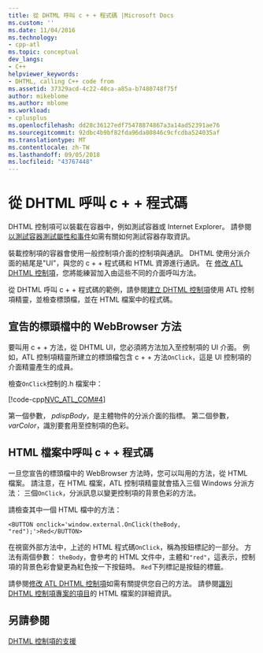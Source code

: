 ```yaml
---
title: 從 DHTML 呼叫 c + + 程式碼 |Microsoft Docs
ms.custom: ''
ms.date: 11/04/2016
ms.technology:
- cpp-atl
ms.topic: conceptual
dev_langs:
- C++
helpviewer_keywords:
- DHTML, calling C++ code from
ms.assetid: 37329acd-4c22-40ca-a85a-b7480748f75f
author: mikeblome
ms.author: mblome
ms.workload:
- cplusplus
ms.openlocfilehash: dd28c36127edf75478874867a3a14ad52391ae76
ms.sourcegitcommit: 92dbc4b9bf82fda96da80846c9cfcdba524035af
ms.translationtype: MT
ms.contentlocale: zh-TW
ms.lasthandoff: 09/05/2018
ms.locfileid: "43767448"
---
```

# <a name="calling-c-code-from-dhtml"></a>從 DHTML 呼叫 c + + 程式碼

DHTML 控制項可以裝載在容器中，例如測試容器或 Internet Explorer。 請參閱[以測試容器測試屬性和事件](../mfc/testing-properties-and-events-with-test-container.md)如需有關如何測試容器存取資訊。

裝載控制項的容器會使用一般控制項介面的控制項與通訊。 DHTML 使用分派介面的結尾是"UI"，與您的 c + + 程式碼和 HTML 資源進行通訊。 在 [修改 ATL DHTML 控制項](../atl/modifying-the-atl-dhtml-control.md)，您將能練習加入由這些不同的介面呼叫方法。

從 DHTML 呼叫 c + + 程式碼的範例，請參閱[建立 DHTML 控制項](../atl/creating-an-atl-dhtml-control.md)使用 ATL 控制項精靈，並檢查標頭檔，並在 HTML 檔案中的程式碼。

## <a name="declaring-webbrowser-methods-in-the-header-file"></a>宣告的標頭檔中的 WebBrowser 方法

要叫用 c + + 方法，從 DHTML UI，您必須將方法加入至控制項的 UI 介面。 例如，ATL 控制項精靈所建立的標頭檔包含 c + + 方法`OnClick`，這是 UI 控制項的介面精靈產生的成員。

檢查`OnClick`控制的.h 檔案中：

[!code-cpp[NVC_ATL_COM#4](../atl/codesnippet/cpp/calling-cpp-code-from-dhtml_1.h)]

第一個參數， *pdispBody*，是主體物件的分派介面的指標。 第二個參數， *varColor*，識別要套用至控制項的色彩。

## <a name="calling-c-code-in-the-html-file"></a>HTML 檔案中呼叫 c + + 程式碼

一旦您宣告的標頭檔中的 WebBrowser 方法時，您可以叫用的方法，從 HTML 檔案。 請注意，在 HTML 檔案，ATL 控制項精靈就會插入三個 Windows 分派方法： 三個`OnClick`，分派訊息以變更控制項的背景色彩的方法。

請檢查其中一個 HTML 檔中的方法：

`<BUTTON onclick='window.external.OnClick(theBody, "red");'>Red</BUTTON>`

在視窗外部方法中，上述的 HTML 程式碼`OnClick`，稱為按鈕標記的一部分。 方法有兩個參數： `theBody`，會參考的 HTML 文件中，主體和`"red"`，這表示，控制項的背景色彩會變更為紅色按一下按鈕時。 `Red`下列標記是按鈕的標籤。

請參閱[修改 ATL DHTML 控制項](../atl/modifying-the-atl-dhtml-control.md)如需有關提供您自己的方法。 請參閱[識別 DHTML 控制項專案的項目](../atl/identifying-the-elements-of-the-dhtml-control-project.md)的 HTML 檔案的詳細資訊。

## <a name="see-also"></a>另請參閱

[DHTML 控制項的支援](../atl/atl-support-for-dhtml-controls.md)

